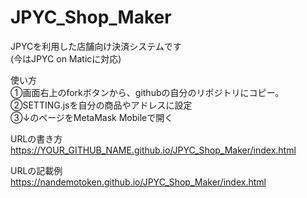 # JPYC_Shop_Maker
JPYCを利用した店舗向け決済システムです  
(今はJPYC on Maticに対応)  
  
使い方  
①画面右上のforkボタンから、githubの自分のリポジトリにコピー。  
②SETTING.jsを自分の商品やアドレスに設定  
③↓のページをMetaMask Mobileで開く  

URLの書き方  
https://YOUR_GITHUB_NAME.github.io/JPYC_Shop_Maker/index.html  
  
URLの記載例  
https://nandemotoken.github.io/JPYC_Shop_Maker/index.html  


